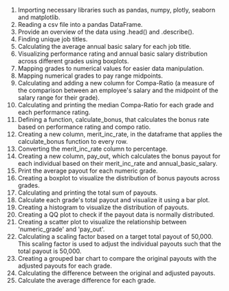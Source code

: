 1.	Importing necessary libraries such as pandas, numpy, plotly, seaborn and matplotlib.
2.	Reading a csv file into a pandas DataFrame.
3.	Provide an overview of the data using .head() and .describe().
4.	Finding unique job titles.
5.	Calculating the average annual basic salary for each job title.
6.	Visualizing performance rating and annual basic salary distribution across different grades using boxplots.
7.	Mapping grades to numerical values for easier data manipulation.
8.	Mapping numerical grades to pay range midpoints.
9.	Calculating and adding a new column for Compa-Ratio (a measure of the comparison between an employee's salary and the midpoint of the salary range for their grade).
10.	Calculating and printing the median Compa-Ratio for each grade and each performance rating.
11.	Defining a function, calculate_bonus, that calculates the bonus rate based on performance rating and compo ratio.
12.	Creating a new column, merit_inc_rate, in the dataframe that applies the calculate_bonus function to every row.
13.	Converting the merit_inc_rate column to percentage.
14.	Creating a new column, pay_out, which calculates the bonus payout for each individual based on their merit_inc_rate and annual_basic_salary.
15.	Print the average payout for each numeric grade.
16.	Creating a boxplot to visualize the distribution of bonus payouts across grades.
17.	Calculating and printing the total sum of payouts.
18.	Calculate each grade's total payout and visualize it using a bar plot.
19.	Creating a histogram to visualize the distribution of payouts.
20.	Creating a QQ plot to check if the payout data is normally distributed.
21.	Creating a scatter plot to visualize the relationship between 'numeric_grade' and 'pay_out'.
22.	Calculating a scaling factor based on a target total payout of 50,000. This scaling factor is used to adjust the individual payouts such that the total payout is 50,000.
23.	Creating a grouped bar chart to compare the original payouts with the adjusted payouts for each grade.
24.	Calculating the difference between the original and adjusted payouts.
25.	Calculate the average difference for each grade.
